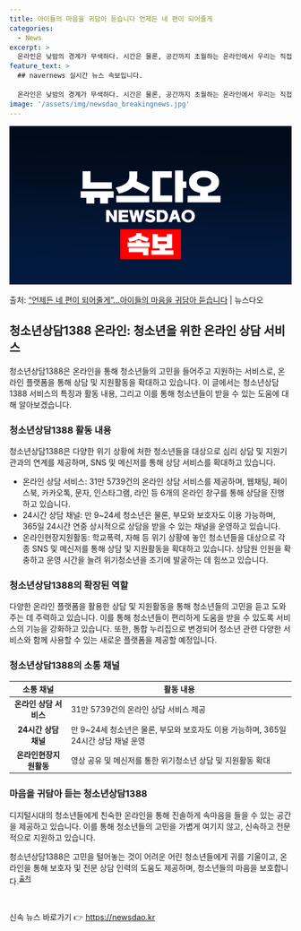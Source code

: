 ```yaml
---
title: 아이들의 마음을 귀담아 듣습니다 언제든 네 편이 되어줄게
categories:
  - News
excerpt: >
  온라인은 낮밤의 경계가 무색하다. 시간은 물론, 공간까지 초월하는 온라인에서 우리는 직접 마주했을 때보다 오…
feature_text: >
  ## navernews 실시간 뉴스 속보입니다.

  온라인은 낮밤의 경계가 무색하다. 시간은 물론, 공간까지 초월하는 온라인에서 우리는 직접 마주했을 때보다 오…
image: '/assets/img/newsdao_breakingnews.jpg'
---
```


![뉴스다오 속보](/assets/img/newsdao_breakingnews.jpg)

<p>출처: <a href="https://newsdao.kr/2968" rel="dofollow">“언제든 네 편이 되어줄게”…아이들의 마음을 귀담아 듣습니다</a> | 뉴스다오</p>

<h2 data-ke-size="size26">청소년상담1388 온라인: 청소년을 위한 온라인 상담 서비스</h2>

<p data-ke-size="size16">청소년상담1388은 온라인을 통해 청소년들의 고민을 들어주고 지원하는 서비스로, 온라인 플랫폼을 통해 상담 및 지원활동을 확대하고 있습니다. 이 글에서는 청소년상담1388 서비스의 특징과 활동 내용, 그리고 이를 통해 청소년들이 받을 수 있는 도움에 대해 알아보겠습니다.</p>

<h3 data-ke-size="size24">청소년상담1388 활동 내용</h3>

<p data-ke-size="size16">청소년상담1388은 다양한 위기 상황에 처한 청소년들을 대상으로 심리 상담 및 지원기관과의 연계를 제공하며, SNS 및 메신저를 통해 상담 서비스를 확대하고 있습니다.</p>

<ul>
<li>온라인 상담 서비스: 31만 5739건의 온라인 상담 서비스를 제공하며, 웹채팅, 페이스북, 카카오톡, 문자, 인스타그램, 라인 등 6개의 온라인 창구를 통해 상담을 진행하고 있습니다.</li>
<li>24시간 상담 채널: 만 9~24세 청소년은 물론, 부모와 보호자도 이용 가능하며, 365일 24시간 연중 상시적으로 상담을 받을 수 있는 채널을 운영하고 있습니다.</li>
<li>온라인현장지원활동: 학교폭력, 자해 등 위기 상황에 놓인 청소년들을 대상으로 각종 SNS 및 메신저를 통해 상담 및 지원활동을 확대하고 있습니다. 상담원 인원을 확충하고 운영 시간을 늘려 위기청소년을 조기에 발굴하는 데 힘쓰고 있습니다.</li>
</ul>

<h3 data-ke-size="size24">청소년상담1388의 확장된 역할</h3>

<p data-ke-size="size16">다양한 온라인 플랫폼을 활용한 상담 및 지원활동을 통해 청소년들의 고민을 듣고 도와주는 데 주력하고 있습니다. 이를 통해 청소년들이 편리하게 도움을 받을 수 있도록 서비스의 기능을 강화하고 있습니다. 또한, 통합 누리집으로 변경되어 청소년 관련 다양한 서비스와 함께 사용할 수 있는 새로운 플랫폼을 제공할 예정입니다.</p>

<h3 data-ke-size="size24">청소년상담1388의 소통 채널</h3>

<table>
<thead>
<tr>
<th>소통 채널</th>
<th>활동 내용</th>
</tr>
</thead>
<tbody>
<tr>
<td style="text-align: center; height: 17px;"><b>온라인 상담 서비스</b></td>
<td>31만 5739건의 온라인 상담 서비스 제공</td>
</tr>
<tr>
<td style="text-align: center; height: 17px;"><b>24시간 상담 채널</b></td>
<td>만 9~24세 청소년은 물론, 부모와 보호자도 이용 가능하며, 365일 24시간 상담 채널 운영</td>
</tr>
<tr>
<td style="text-align: center; height: 17px;"><b>온라인현장지원활동</b></td>
<td>영상 공유 및 메신저를 통한 위기청소년 상담 및 지원활동 확대</td>
</tr>
</tbody>
</table>

<h3 data-ke-size="size24">마음을 귀담아 듣는 청소년상담1388</h3>

<p data-ke-size="size16">디지털시대의 청소년들에게 친숙한 온라인을 통해 진솔하게 속마음을 들을 수 있는 공간을 제공하고 있습니다. 이를 통해 청소년들의 고민을 가볍게 여기지 않고, 신속하고 전문적으로 지원하고 있습니다.</p>

<p data-ke-size="size16">청소년상담1388은 고민을 털어놓는 것이 어려운 어린 청소년들에게 귀를 기울이고, 온라인을 통해 보호자 및 전문 상담 인력의 도움도 제공하며, 청소년들의 마음을 보호합니다.<sup><a href="https://newsdao.kr/2968">출처</a></sup></p>

<p data-ke-size="size16">&nbsp;</p> 

신속 뉴스 바로가기 👉 <a href="https://newsdao.kr" rel="dofollow">https://newsdao.kr</a>


